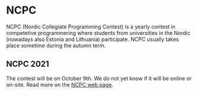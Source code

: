 # NCPC

NCPC (Nordic Collegiate Programming Contest) is a yearly contest in competetive
programmering where students from universities in the Nordic (nowadays also
Estonia and Lithuania) participate. NCPC usually takes place sometime during the autumn term.

## NCPC 2021

The contest will be on October 9th. We do not yet know if it will be online or
on-site. Read more on the [NCPC web page](https://nordic.icpc.io/).
